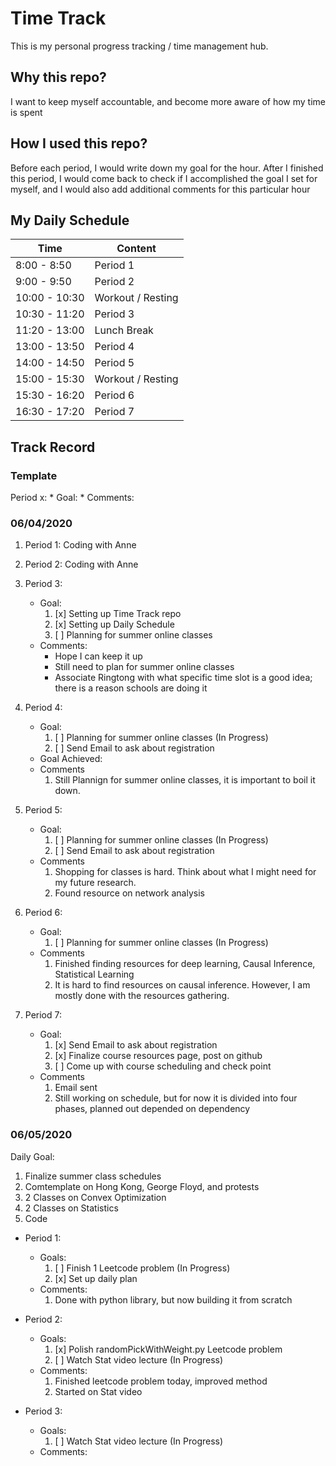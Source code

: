 # Time Track

This is my personal progress tracking / time management hub. 

## Why this repo?

I want to keep myself accountable, and become more aware of how my time is spent

## How I used this repo?

Before each period, I would write down my goal for the hour. After I finished this period, I would come back to check if I accomplished the goal I set for myself, and I would also add additional comments for this particular hour

## My Daily Schedule

Time | Content
-----|--------
8:00 - 8:50 | Period 1
9:00 - 9:50 | Period 2
10:00 - 10:30 | Workout / Resting
10:30 - 11:20 | Period 3
11:20 - 13:00 | Lunch Break
13:00 - 13:50 | Period 4
14:00 - 14:50 | Period 5
15:00 - 15:30 | Workout / Resting 
15:30 - 16:20 | Period 6
16:30 - 17:20 | Period 7

## Track Record

### Template

Period x:
    * Goal:
    * Comments:

### 06/04/2020

1. Period 1: Coding with Anne
1. Period 2: Coding with Anne
1. Period 3:
    * Goal: 
        1. [x] Setting up Time Track repo 
        1. [x] Setting up Daily Schedule 
        1. [ ] Planning for summer online classes 
    * Comments:
        * Hope I can keep it up
        * Still need to plan for summer online classes
        * Associate Ringtong with what specific time slot is a good idea; there is a reason schools are doing it
1. Period 4:
    * Goal:
        1. [ ] Planning for summer online classes (In Progress)
        1. [ ] Send Email to ask about registration
    * Goal Achieved:
    * Comments
        1. Still Plannign for summer online classes, it is important to boil it down.

1. Period 5:
    * Goal:
        1. [ ] Planning for summer online classes (In Progress)
        1. [ ] Send Email to ask about registration
    * Comments
        1. Shopping for classes is hard. Think about what I might need for my future research. 
        1. Found resource on network analysis

1. Period 6: 
    * Goal: 
        1. [ ] Planning for summer online classes (In Progress)
    * Comments
        1. Finished finding resources for deep learning, Causal Inference, Statistical Learning
        1. It is hard to find resources on causal inference. However, I am mostly done with the resources gathering.

1. Period 7: 
    * Goal: 
        1. [x] Send Email to ask about registration
        1. [x] Finalize course resources page, post on github
        1. [ ] Come up with course scheduling and check point
    * Comments
        1. Email sent
        1. Still working on schedule, but for now it is divided into four phases, planned out depended on dependency

### 06/05/2020

Daily Goal: 
1. Finalize summer class schedules
2. Comtemplate on Hong Kong, George Floyd, and protests
3. 2 Classes on Convex Optimization
4. 2 Classes on Statistics
5. Code 

* Period 1:
    * Goals: 
        1. [ ] Finish 1 Leetcode problem (In Progress)
        1. [x] Set up daily plan
    * Comments:
        1. Done with python library, but now building it from scratch 

* Period 2:
    * Goals: 
        1. [x] Polish randomPickWithWeight.py Leetcode problem 
        1. [ ] Watch Stat video lecture (In Progress)
    * Comments:
        1. Finished leetcode problem today, improved method
        1. Started on Stat video


* Period 3:
    * Goals: 
        1. [ ] Watch Stat video lecture (In Progress)
    * Comments:










    




